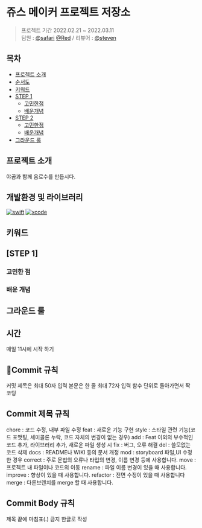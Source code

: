 # 쥬스 메이커 프로젝트 저장소 
> 프로젝트 기간 2022.02.21 ~ 2022.03.11 </br>
팀원 : [@safari](https://github.com/saafaaari) [@Red](https://github.com/cherrishRed) / 리뷰어 : [@steven](https://github.com/stevenkim18)

## 목차

- [프로젝트 소개](#프로젝트-소개)
- [순서도](#순서도)
- [키워드](#키워드)
- [STEP 1](#step-1)
    + [고민한점](#고민한점)
    + [배운개념](#배운개념)
- [STEP 2](#step-2)
    + [고민한점](#고민한점)
    + [배운개념](#배운개념)
- [그라운드 룰](#그라운드-룰)

## 프로젝트 소개

야곰과 함께 음료수를 만듭시다. 

## 개발환경 및 라이브러리

[![swift](https://img.shields.io/badge/swift-5.0-orange)]()
[![xcode](https://img.shields.io/badge/Xcode-13.0-blue)]()

## 키워드

## [STEP 1]

### 고민한 점

### 배운 개념

## 그라운드 룰 
## 시간 
매일 11시에 시작 하기

## Commit 규칙

커밋 제목은 최대 50자 입력
본문은 한 줄 최대 72자 입력
함수 단위로 돌아가면서 짝 코딩 

## Commit 제목 규칙

chore : 코드 수정, 내부 파일 수정
feat : 새로운 기능 구현
style : 스타일 관련 기능(코드 포맷팅, 세미콜론 누락, 코드 자체의 변경이 없는 경우)
add : Feat 이외의 부수적인 코드 추가, 라이브러리 추가, 새로운 파일 생성 시
fix : 버그, 오류 해결
del : 쓸모없는 코드 삭제
docs : README나 WIKI 등의 문서 개정
mod : storyboard 파일,UI 수정한 경우
correct : 주로 문법의 오류나 타입의 변경, 이름 변경 등에 사용합니다.
move : 프로젝트 내 파일이나 코드의 이동
rename : 파일 이름 변경이 있을 때 사용합니다.
improve : 향상이 있을 때 사용합니다.
refactor : 전면 수정이 있을 때 사용합니다
merge : 다른브렌치를 merge 할 때 사용합니다.

## Commit Body 규칙

제목 끝에 마침표(.) 금지
한글로 작성
